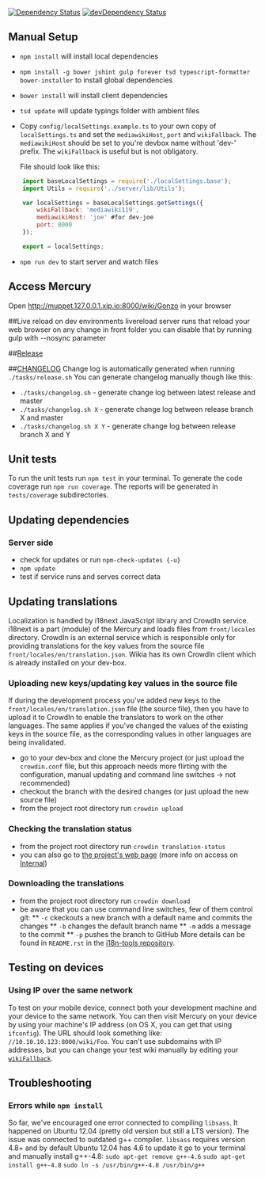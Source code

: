 [![Dependency Status](https://david-dm.org/Wikia/mercury.svg)](https://david-dm.org/Wikia/mercury)
[![devDependency Status](https://david-dm.org/Wikia/mercury/dev-status.svg)](https://david-dm.org/Wikia/mercury#info=devDependencies)

## Manual Setup
* `npm install` will install local dependencies
* `npm install -g bower jshint gulp forever tsd typescript-formatter bower-installer` to install global dependencies
* `bower install` will install client dependencies
* `tsd update` will update typings folder with ambient files
* Copy `config/localSettings.example.ts` to your own copy of `localSettings.ts` and set the `mediawikiHost`, `port` and `wikiFallback`.
    The `mediawikiHost` should be set to you're devbox name without 'dev-' prefix.
    The `wikiFallback` is useful but is not obligatory.

    File should look like this:
``` javascript
    import baseLocalSettings = require('./localSettings.base');
    import Utils = require('../server/lib/Utils');

    var localSettings = baseLocalSettings.getSettings({
        wikiFallback: 'mediawiki119',
        mediawikiHost: 'joe' #for dev-joe
        port: 8000
    });

    export = localSettings;
```
* `npm run dev` to start server and watch files

## Access Mercury
Open http://muppet.127.0.0.1.xip.io:8000/wiki/Gonzo in your browser

##Live reload
on dev environments livereload server runs that reload your web browser on any change in front folder
you can disable that by running gulp with --nosync parameter

##[Release](https://one.wikia-inc.com/wiki/Mercury/Release)

##[CHANGELOG](https://github.com/Wikia/mercury/blob/master/CHANGELOG.md)
Change log is automatically generated when running `./tasks/release.sh`
You can generate changelog manually though like this:

* `./tasks/changelog.sh` - generate change log between latest release and master
* `./tasks/changelog.sh X` - generate change log between release branch X and master
* `./tasks/changelog.sh X Y` - generate change log between release branch X and Y

## Unit tests

To run the unit tests run `npm test` in your terminal.
To generate the code coverage run `npm run coverage`. The reports will be generated in `tests/coverage` subdirectories.

## Updating dependencies
### Server side
* check for updates or run `npm-check-updates {-u}`
* `npm update`
* test if service runs and serves correct data

## Updating translations
Localization is handled by i18next JavaScript library and CrowdIn service. i18next is a part (module) of the Mercury and loads files from `front/locales` directory. CrowdIn is an external service which is responsible only for providing translations for the key values from the source file `front/locales/en/translation.json`. Wikia has its own CrowdIn client which is already installed on your dev-box.
### Uploading new keys/updating key values in the source file
If during the development process you've added new keys to the `front/locales/en/translation.json` file (the source file), then you have to upload it to CrowdIn to enable the translators to work on the other languages. The same applies if you've changed the values of the existing keys in the source file, as the corresponding values in other languages are being invalidated.
* go to your dev-box and clone the Mercury project (or just upload the `crowdin.conf` file, but this approach needs more flirting with the configuration, manual updating and command line switches → not recommended)
* checkout the branch with the desired changes (or just upload the new source file)
* from the project root directory run `crowdin upload`
### Checking the translation status
* from the project root directory run `crowdin translation-status`
* you can also go to [the project's web page](https://crowdin.com/project/mercury) (more info on access on [Internal](https://one.wikia-inc.com/wiki/Crowdin))
### Downloading the translations
* from the project root directory run `crowdin download`
* be aware that you can use command line switches, few of them control git:
** `-c` ckeckouts a new branch with a default name and commits the changes
** `-b` changes the default branch name
** `-m` adds a message to the commit
** `-p` pushes the branch to GitHub
More details can be found in `README.rst` in the [i18n-tools repository](https://github.com/Wikia/i18n-tools).

## Testing on devices
### Using IP over the same network
To test on your mobile device, connect both your development machine and your device to the same network. You can then visit Mercury on your device by using your machine's IP address (on OS X, you can get that using `ifconfig`). The URL should look something like: `//10.10.10.123:8000/wiki/Foo`. You can't use subdomains with IP addresses, but you can change your test wiki manually by editing your [`wikiFallback`](https://github.com/Wikia/mercury/blob/master/config/localSettings.base.ts#L28).

## Troubleshooting
### Errors while `npm install`
So far, we've encouraged one error connected to compiling `libsass`. It happened on Ubuntu 12.04 (pretty old version but still a LTS version). The issue was connected to outdated g++ compiler. `libsass` requires version 4.8+ and by default Ubuntu 12.04 has 4.6 to update it go to your terminal and manually install g++-4.8:
`sudo apt-get remove g++-4.6`
`sudo apt-get install g++-4.8`
`sudo ln -s /usr/bin/g++-4.8 /usr/bin/g++`
